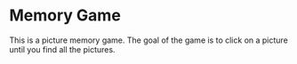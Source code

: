 # Memory Game

This is a picture memory game. The goal of the game is to click on a picture until you find all the pictures.
